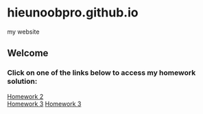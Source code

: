 # hieunoobpro.github.io
my website
## Welcome  
### Click on one of the links below to access my homework solution:  

[Homework 2](https://hieunoobpro.github.io/03.03.2023/)  
[Homework 3](https://hieunoobpro.github.io/28.2.2023/)
[Homework 3](https://hieunoobpro.github.io/05.03.2023/)
